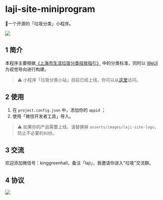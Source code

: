 # laji-site-miniprogram

🥡一个开源的「垃圾分类」小程序。

[![](https://award.dovolopor.com?lt=Ailln's&rt=idea&lbc=lightgray&rbc=red&ltc=red)](https://github.com/HaveTwoBrush/award)

## 1 简介

本程序主要根据[《上海市生活垃圾分类投放指引》](http://lhsr.sh.gov.cn/sites/ShanghaiGreen/dyn/xxgk_content.ashx?ctgId=d9c3641a-2fcd-4610-be8f-dc2bf5d0f8c6&infId=ebd82bda-2525-4f4e-9f75-4fd5878ea4ec&leftBarId=d7c2aa81-db54-4754-ab81-c85fb2b683a1) 中的分类标准，同时以 [WeUI](https://github.com/Tencent/weui-wxss) 为视觉导向进行构建。

> ⚠️ 小程序「垃圾分类小站」目前已经上线，你可以从[这里](https://www.laji.site)访问。

## 2 使用

1. 在 `project.config.json` 中，添加你的 `appid` ；
2. 使用「微信开发者工具」导入。
> ⚠️ 如果你的产品需要上线，请替换掉 `asserts/images/laji-site-logo`，防止不必要的纠纷。

## 3 交流

欢迎添加微信号：kinggreenhall，备注「laji」，我邀请你进入"垃圾"交流群。

## 4 协议

[![](https://award.dovolopor.com?lt=License&rt=MIT&rbc=green)](./LICENSE)